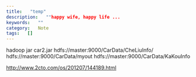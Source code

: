 ```yaml
---
title:   "temp"
description:   ""happy wife, happy life ...
keywords:   ""
category:   Note
tags:   [] 
---
```



 hadoop jar  car2.jar hdfs://master:9000/CarData/CheLiuInfo/ hdfs://master:9000/CarData/myout  hdfs://master:9000/CarData/KaKouInfo

http://www.2cto.com/os/201207/144189.html

<script type="text/javascript">document.write(unescape('%3Cdiv id="bdcs"%3E%3C/div%3E%3Cscript charset="utf-8" src="http://znsv.baidu.com/customer_search/api/js?sid=9826180780742138584') + '&plate_url=' + (encodeURIComponent(window.location.href)) + '&t=' + (Math.ceil(new Date()/3600000)) + unescape('"%3E%3C/script%3E'));</script>
